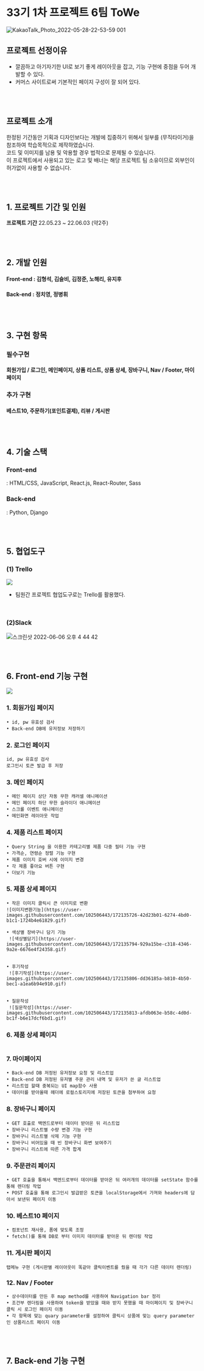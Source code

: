 # 33기 1차 프로젝트 6팀 ToWe

![KakaoTalk_Photo_2022-05-28-22-53-59 001](https://user-images.githubusercontent.com/93895746/172115466-3caf6857-746e-4436-9184-a49d6006a035.png)

## 프로젝트 선정이유

- 깔끔하고 아기자기한 UI로 보기 좋게 레이아웃을 잡고, 기능 구현에 중점을 두어 개발할 수 있다.
- 커머스 사이트로써 기본적인 페이지 구성이 잘 되어 있다.

<br><br>

## 프로젝트 소개

한정된 기간동안 기획과 디자인보다는 개발에 집중하기 위해서 일부를 (무직타이거)을 참조하여 학습목적으로 제작하였습니다. <br>
코드 및 이미지를 남용 및 악용할 경우 법적으로 문제될 수 있습니다. <br>
이 프로젝트에서 사용되고 있는 로고 및 배너는 해당 프로젝트 팀 소유이므로 외부인이 허가없이 사용할 수 없습니다.

<br><br>

## 1. 프로젝트 기간 및 인원

**프로젝트 기간**
22.05.23 ~ 22.06.03 (약2주)

<br><br>

## 2. 개발 인원

#### Front-end : 김형석, 김슬비, 김정준, 노해리, 유지후

#### Back-end : 정치영, 정병휘

<br><br>

## 3. 구현 항목

### 필수구현

#### 회원가입 / 로그인, 메인페이지, 상품 리스트, 상품 상세, 장바구니, Nav / Footer, 마이페이지

### 추가 구현

#### 베스트10, 주문하기(포인트결제), 리뷰 / 게시판

<br><br>

## 4. 기술 스택

### Front-end

: HTML/CSS, JavaScript, React.js, React-Router, Sass

### Back-end

: Python, Django

<br><br>

## 5. 협업도구

### (1) Trello

![](https://velog.velcdn.com/images/seul06/post/278a77fb-8985-45c4-b809-763545d0b289/image.png)

- 팀원간 프로젝트 협업도구로는 Trello를 활용했다.

<br>

### (2)Slack

![스크린샷 2022-06-06 오후 4 44 42](https://user-images.githubusercontent.com/93895746/172118267-98978164-f17e-44ae-b36d-ef1fed4518f4.png)

<br>
<br>

## 6. Front-end 기능 구현

![](https://velog.velcdn.com/images/seul06/post/36b01045-84da-4e2f-ad8e-5bf95d3199a5/image.gif)

### 1. 회원가입 페이지

```
• id, pw 유효성 검사
• Back-end DB에 유저정보 저장하기
```

### 2. 로그인 페이지

```
id, pw 유효성 검사
로그인시 토큰 발급 후 저장
```

### 3. 메인 페이지

```
• 메인 페이지 상단 자동 무한 캐러셀 애니메이션
• 메인 페이지 하단 무한 슬라이더 애니메이션
• 스크롤 이벤트 애니메이션
• 메인화면 레이아웃 작업
```

### 4. 제품 리스트 페이지

```
• Query String 을 이용한 카테고리별 제품 다중 필터 기능 구현
• 가격순, 연령순 정렬 기능 구현
• 제품 이미지 호버 시에 이미지 변경
• 각 제품 좋아요 버튼 구현
• 더보기 기능
```

### 5. 제품 상세 페이지

```
• 작은 이미지 클릭시 큰 이미지로 변환
![이미지변환기능](https://user-images.githubusercontent.com/102506443/172135726-42d23b01-6274-4bd0-b1c1-1724b4e61829.gif)

• 색상별 장바구니 담기 기능
 ![색상별담기](https://user-images.githubusercontent.com/102506443/172135794-929a15be-c318-4346-9a2e-6676e4f24358.gif)


• 후기작성
 ![후기작성](https://user-images.githubusercontent.com/102506443/172135806-dd36185a-b810-4b50-bec1-a1ea6b94e910.gif)


• 질문작성
 ![질문작성](https://user-images.githubusercontent.com/102506443/172135813-afdb063e-b58c-4d0d-bc1f-b6e17dcf6bd1.gif)

```

### 6. 제품 상세 페이지

```

```

### 7. 마이페이지

```
• Back-end DB 저정된 유저정보 요청 및 리스트업
• Back-end DB 저정된 유저별 주문 관리 내역 및 유저가 쓴 글 리스트업
• 리스트업 할때 중복되는 UI map함수 사용
• 데이터를 받아올때 헤더에 로컬스토리지에 저장된 토큰을 첨부하여 요청
```

### 8. 장바구니 페이지

```
• GET 호출로 백엔드로부터 데이터 받아온 뒤 리스트업
• 장바구니 리스트별 수량 변경 기능 구현
• 장바구니 리스트별 삭제 기능 구현
• 장바구니 비어있을 때 빈 장바구니 화변 보여주기
• 장바구니 리스트에 따른 가격 합계
```

### 9. 주문관리 페이지

```
• GET 호출을 통해서 백엔드로부터 데이터를 받아온 뒤 여러개의 데이터를 setState 함수를 통해 렌더링 작업
• POST 호출을 통해 로그인시 발급받은 토큰을 localStorage에서 가져와 headers에 담아서 보낸뒤 페이지 이동
```

### 10. 베스트10 페이지

```
• 컴포넌트 재사용, 폼에 맞도록 조정
• fetch()를 통해 DB로 부터 이미지 데이터를 받아온 뒤 렌더링 작업
```

### 11. 게시판 페이지

```
탭메뉴 구현 (게시판별 레이아웃이 똑같아 클릭이벤트를 줬을 때 각가 다른 데이터 렌더링)
```

### 12. Nav / Footer

```
• 상수데이터를 만든 후 map method를 사용하여 Navigation bar 정리
• 조건부 렌더링을 사용하여 token을 받았을 때와 받지 못했을 때 마이페이지 및 장바구니 클릭 시 로그인 페이지 이동
• 각 항목에 맞는 quary parameter를 설정하여 클릭시 상품에 맞는 query parameter인 상품리스트 페이지 이동
```

<br>
<br>

## 7. Back-end 기능 구현
